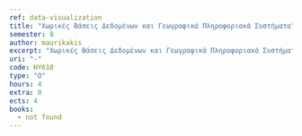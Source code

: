 ```yaml
---
ref: data-visualization
title: "Χωρικές Βάσεις Δεδομένων και Γεωγραφικά Πληροφοριακά Συστήματα"
semester: 8
author: maurikakis
excerpt: "Χωρικές Βάσεις Δεδομένων και Γεωγραφικά Πληροφοριακά Συστήματα."
uri: "-"
code: ΗΥ610
type: "O"
hours: 4
extra: 0
ects: 4
books:
  - not found
---
```

